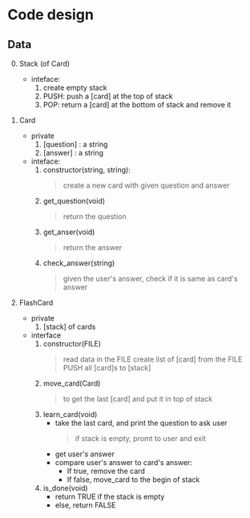 
# Code design

## Data
0. Stack (of Card)
	- inteface:
		1. create empty stack 
		2. PUSH: push a [card] at the top of stack
		3. POP: return a [card] at the bottom of stack and remove it

1. Card
	- private
		1. [question] : a string
		2. [answer] : a string
	- inteface:
		1. constructor(string, string): 
			> create a new card with given question and answer
		2. get_question(void)
			> return the question
		3. get_anser(void)
			> return the answer
		4. check_answer(string)
			> given the user's answer, check if it is same as card's answer

2. FlashCard
	- private
		1. [stack] of cards
	- interface
		1. constructor(FILE)
			> read data in the FILE
			> create list of [card] from the FILE
			> PUSH all [card]s to [stack]
		2. move_card(Card)
			> to get the last [card] and put it in top of stack
		3. learn_card(void)
			- take the last card, and print the question to ask user
				> if stack is empty, promt to user and exit
			- get user's answer
			- compare user's answer to card's answer:
				- If true, remove the card
				- If false, move_card to the begin of stack
		4. is_done(void)
			- return TRUE if the stack is empty
			- else, return FALSE
